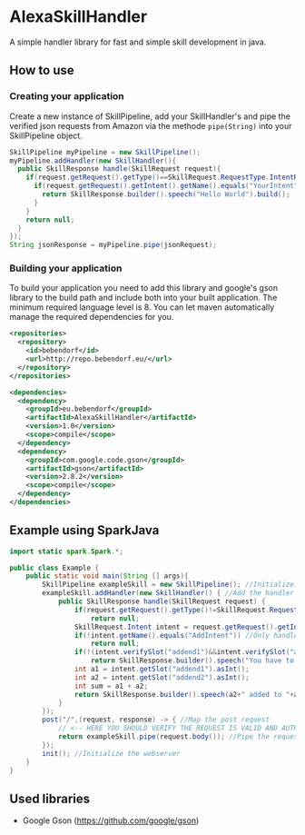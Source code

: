 # AlexaSkillHandler
A simple handler library for fast and simple skill development in java.

## How to use
### Creating your application
Create a new instance of SkillPipeline, add your SkillHandler's and pipe the verified json requests from Amazon via the methode `pipe(String)` into your SkillPipeline object.
```java
SkillPipeline myPipeline = new SkillPipeline();
myPipeline.addHandler(new SkillHandler(){
  public SkillResponse handle(SkillRequest request){
    if(request.getRequest().getType()==SkillRequest.RequestType.IntentRequest){
      if(request.getRequest().getIntent().getName().equals("YourIntent")){
        return SkillResponse.builder().speech("Hello World").build();
      }
    }
    return null;
  }
});
String jsonResponse = myPipeline.pipe(jsonRequest);
```
### Building your application
To build your application you need to add this library and google's gson library to the build path and include both into your built application. The minimum required language level is 8. You can let maven automatically manage the required dependencies for you.
```xml
<repositories>
  <repository>
    <id>bebendorf</id>
    <url>http://repo.bebendorf.eu/</url>
  </repository>
</repositories>

<dependencies>
  <dependency>
    <groupId>eu.bebendorf</groupId>
    <artifactId>AlexaSkillHandler</artifactId>
    <version>1.0</version>
    <scope>compile</scope>
  </dependency>
  <dependency>
    <groupId>com.google.code.gson</groupId>
    <artifactId>gson</artifactId>
    <version>2.8.2</version>
    <scope>compile</scope>
  </dependency>
</dependencies>
```
## Example using SparkJava
```java
import static spark.Spark.*;

public class Example {
    public static void main(String [] args){
        SkillPipeline exampleSkill = new SkillPipeline(); //Initialize the pipeline
        exampleSkill.addHandler(new SkillHandler() { //Add the handler
            public SkillResponse handle(SkillRequest request) {
                if(request.getRequest().getType()!=SkillRequest.RequestType.IntentRequest) //Only handle the IntentRequest request type
                    return null;
                SkillRequest.Intent intent = request.getRequest().getIntent();
                if(!intent.getName().equals("AddIntent")) //Only handle the AddIntent
                    return null;
                if(!(intent.verifySlot("addend1")&&intent.verifySlot("addend2"))) //Check if both slots are given and have a value
                    return SkillResponse.builder().speech("You have to give me 2 numbers!").build();
                int a1 = intent.getSlot("addend1").asInt();
                int a2 = intent.getSlot("addend2").asInt();
                int sum = a1 + a2;
                return SkillResponse.builder().speech(a2+" added to "+a1+" equals "+sum).build(); //Build and return the response
            }
        });
        post("/",(request, response) -> { //Map the post request
            // <-- HERE YOU SHOULD VERIFY THE REQUEST IS VALID AND AUTHORIZED
            return exampleSkill.pipe(request.body()); //Pipe the request into the pipeline
        });
        init(); //Initialize the webserver
    }
}
```
## Used libraries
* Google Gson (https://github.com/google/gson)
